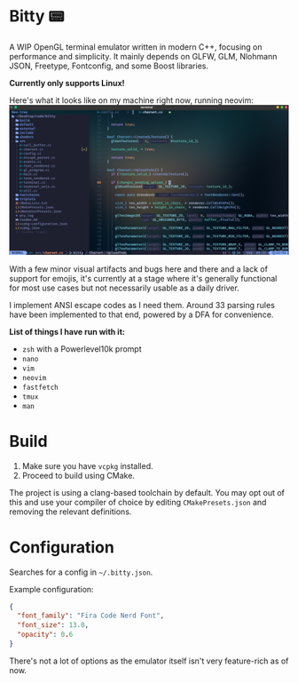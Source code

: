 # Bitty 📟

A WIP OpenGL terminal emulator written in modern C++, focusing on performance and simplicity.
It mainly depends on GLFW, GLM, Nlohmann JSON, Freetype, Fontconfig, and some Boost libraries.

**Currently only supports Linux!**

Here's what it looks like on my machine right now, running neovim:
![screenshot](images/image.png)

With a few minor visual artifacts and bugs here and there and a lack of support for emojis, it's currently at a stage where it's generally functional for most use cases but not necessarily usable as a daily driver.

I implement ANSI escape codes as I need them. Around 33 parsing rules have been implemented to that end, powered by a DFA for convenience.

**List of things I have run with it:**
- `zsh` with a Powerlevel10k prompt
- `nano`
- `vim`
- `neovim`
- `fastfetch`
- `tmux`
- `man`

# Build
1. Make sure you have `vcpkg` installed.
2. Proceed to build using CMake.

The project is using a clang-based toolchain by default.
You may opt out of this and use your compiler of choice by editing `CMakePresets.json` and removing the relevant definitions.

# Configuration
Searches for a config in `~/.bitty.json`.

Example configuration:

```json
{
  "font_family": "Fira Code Nerd Font",
  "font_size": 13.0,
  "opacity": 0.6
}
```
There's not a lot of options as the emulator itself isn't very feature-rich as of now.